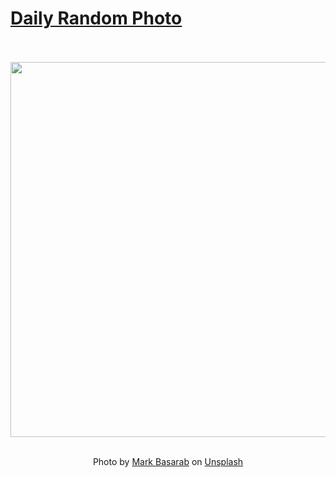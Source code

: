 # [Daily Random Photo](https://www.dailyrandomphoto.com/)

<div align="center">
  <br>
  <br>
  <a href="https://www.dailyrandomphoto.com/p/2021/2021-08-08/"><img src="https://images.unsplash.com/photo-1627631502740-db08f1bd686c?crop=entropy&cs=tinysrgb&fit=max&fm=jpg&ixid=Mnw3NzUwOHwwfDF8cmFuZG9tfHx8fHx8fHx8MTYyODM4MTc2NA&ixlib=rb-1.2.1&q=80&w=1080" width="600px"></a>
  <br>
  <br>
  <p class="has-text-grey">Photo by <a href="https://unsplash.com/@markbasarabvisuals?utm_source=Daily%20Random%20Photo&amp;utm_medium=referral" target="_blank" rel="noopener noreferrer">Mark Basarab</a> on <a href="https://unsplash.com/photos/ZDw9MydRjuI?utm_source=Daily%20Random%20Photo&amp;utm_medium=referral" target="_blank" rel="noopener noreferrer">Unsplash</a></p>
</div>
